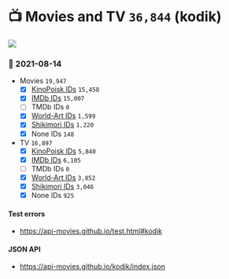 # :tv: Movies and TV `36,844` (kodik)

<a href="https://API-Movies.github.io"><img src="https://API-Movies.github.io/banner.png?cache"></a>

### :date: 2021-08-14
- Movies `19,947`
  - [x] <a href="https://API-Movies.github.io/kodik/movie_kinopoisk_ids.json">KinoPoisk IDs</a> `15,458`
  - [x] <a href="https://API-Movies.github.io/kodik/movie_imdb_ids.json">IMDb IDs</a> `15,007`
  - [ ] TMDb IDs `0`
  - [x] <a href="https://API-Movies.github.io/kodik/movie_world_art_ids.json">World-Art IDs</a> `1,599`
  - [x] <a href="https://API-Movies.github.io/kodik/movie_shikimori_ids.json">Shikimori IDs</a> `1,220`
  - [x] None IDs `148`
- TV `16,897`
  - [x] <a href="https://API-Movies.github.io/kodik/tv_kinopoisk_ids.json">KinoPoisk IDs</a> `5,840`
  - [x] <a href="https://API-Movies.github.io/kodik/tv_imdb_ids.json">IMDb IDs</a> `6,105`
  - [ ] TMDb IDs `0`
  - [x] <a href="https://API-Movies.github.io/kodik/tv_world_art_ids.json">World-Art IDs</a> `3,852`
  - [x] <a href="https://API-Movies.github.io/kodik/tv_shikimori_ids.json">Shikimori IDs</a> `3,046`
  - [x] None IDs `925`
#### Test errors
- <a href='https://api-movies.github.io/test.html#kodik'>https://api-movies.github.io/test.html#kodik</a>
#### JSON API
- <a href='https://api-movies.github.io/kodik/index.json'>https://api-movies.github.io/kodik/index.json</a>
